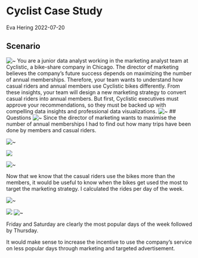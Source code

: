 Cyclist Case Study
================
Eva Hering
2022-07-20

## Scenario

![\~](https://latex.codecogs.com/png.image?%5Cdpi%7B110%7D&space;%5Cbg_white&space;~ "~")
You are a junior data analyst working in the marketing analyst team at
Cyclistic, a bike-share company in Chicago. The director of marketing
believes the company’s future success depends on maximizing the number
of annual memberships. Therefore, your team wants to understand how
casual riders and annual members use Cyclistic bikes differently. From
these insights, your team will design a new marketing strategy to
convert casual riders into annual members. But first, Cyclistic
executives must approve your recommendations, so they must be backed up
with compelling data insights and professional data visualizations.
![\~](https://latex.codecogs.com/png.image?%5Cdpi%7B110%7D&space;%5Cbg_white&space;~ "~")
\## Questions
![\~](https://latex.codecogs.com/png.image?%5Cdpi%7B110%7D&space;%5Cbg_white&space;~ "~")
Since the director of marketing wants to maximise the number of annual
memberships I had to find out how many trips have been done by members
and casual riders.

![\~](https://latex.codecogs.com/png.image?%5Cdpi%7B110%7D&space;%5Cbg_white&space;~ "~")

![](plot_member_type.png)

![\~](https://latex.codecogs.com/png.image?%5Cdpi%7B110%7D&space;%5Cbg_white&space;~ "~")

Now that we know that the casual riders use the bikes more than the
members, it would be useful to know when the bikes get used the most to
target the marketing strategy. I calculated the rides per day of the
week.

![\~](https://latex.codecogs.com/png.image?%5Cdpi%7B110%7D&space;%5Cbg_white&space;~ "~")

![](plot_popular_day.png)
![\~](https://latex.codecogs.com/png.image?%5Cdpi%7B110%7D&space;%5Cbg_white&space;~ "~")

Friday and Saturday are clearly the most popular days of the week
followed by Thursday.

It would make sense to increase the incentive to use the company’s
service on less popular days through marketing and targeted
advertisement.
